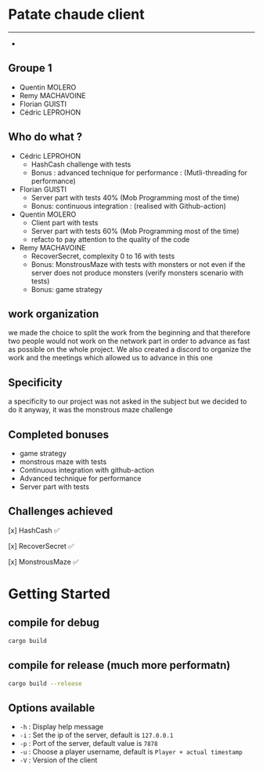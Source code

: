 # Patate chaude client

---

- 

## Groupe 1

- Quentin MOLERO
- Remy MACHAVOINE
- Florian GUISTI
- Cédric LEPROHON

## Who do what ?

- Cédric LEPROHON
  - HashCash challenge with tests
  - Bonus : advanced technique for performance : (Mutli-threading for performance)
- Florian GUISTI
  - Server part with tests 40% (Mob Programming most of the time)
  - Bonus: continuous integration : (realised with Github-action)
- Quentin MOLERO
  - Client part with tests
  - Server part with tests 60% (Mob Programming most of the time)
  - refacto to pay attention to the quality of the code
- Remy MACHAVOINE
  - RecoverSecret, complexity 0 to 16 with tests
  - Bonus: MonstrousMaze with tests with monsters or not even if the server does not produce monsters (verify monsters scenario with tests)
  - Bonus: game strategy

## work organization

we made the choice to split the work from the beginning and that therefore two people would not work on the network part in order to advance as fast as possible on the whole project.
We also created a discord to organize the work and the meetings which allowed us to advance in this one

## Specificity

a specificity to our project was not asked in the subject but we decided to do it anyway, it was the monstrous maze challenge


## Completed bonuses

- game strategy
- monstrous maze with tests
- Continuous integration with github-action
- Advanced technique for performance
- Server part with tests

## Challenges achieved

[x] HashCash :white_check_mark:

[x] RecoverSecret :white_check_mark:

[x] MonstrousMaze :white_check_mark:

# Getting Started

## compile for debug

```bash
cargo build
```

## compile for release (much more performatn)

```bash
cargo build --release
```

## Options available

- `-h` : Display help message
- `-i` : Set the ip of the server, default is `127.0.0.1`
- `-p` : Port of the server, default value is `7878`
- `-u` : Choose a player username, default is `Player + actual timestamp`
- `-V` : Version of the client

